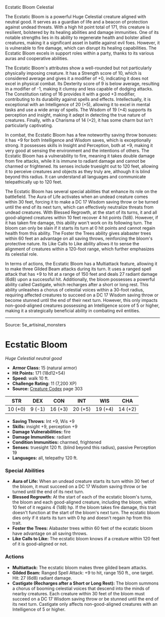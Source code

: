 <MonsterName/>Ecstatic Bloom</MonsterName>
<CreatureType/>Celestial</CreatureType>

<summary>The Ecstatic Bloom is a powerful Huge Celestial creature aligned with neutral good. It serves as a guardian of life and a beacon of protection against undead threats. With a high hit point total of 171, this creature is resilient, bolstered by its healing abilities and damage immunities. One of its notable strengths lies in its ability to regenerate health and bolster allied creatures, making it a significant asset in battle against evil foes. However, it is vulnerable to fire damage, which can disrupt its healing capabilities. The Ecstatic Bloom excels in support roles within a party, thanks to its various auras and cooperative abilities.</summary>

<detail>

The Ecstatic Bloom's attributes show a well-rounded but not particularly physically imposing creature. It has a Strength score of 10, which is considered average and gives it a modifier of +0, indicating it does not excel in physical combat. Its Dexterity score of 9 is below average, resulting in a modifier of -1, making it clumsy and less capable of dodging attacks. The Constitution rating of 16 provides it with a good +3 modifier, contributing to its durability against spells and effects. Intellectually, it is exceptional with an Intelligence of 20 (+5), allowing it to excel in mental tasks and use a wide array of spells. The Wisdom of 19 (+4) supports its perception and insight, making it adept in detecting the true nature of creatures. Finally, with a Charisma of 14 (+2), it has some charm but isn't particularly captivating.

In combat, the Ecstatic Bloom has a few noteworthy saving throw bonuses: it has +9 for both Intelligence and Wisdom saves, which is exceptionally strong. It possesses skills in Insight and Perception, both at +9, making it very good at sensing the environment and the intentions of others. The Ecstatic Bloom has a vulnerability to fire, meaning it takes double damage from fire attacks, while it is immune to radiant damage and cannot be charmed or frightened. Its senses include truesight out to 120 feet, allowing it to perceive creatures and objects as they truly are, although it is blind beyond this radius. It can understand all languages and communicate telepathically up to 120 feet.

The Ecstatic Bloom has several special abilities that enhance its role on the battlefield. The Aura of Life activates when an undead creature comes within 30 feet, forcing it to make a DC 17 Wisdom saving throw or be turned until the end of its next turn, which can effectively neutralize threats from undead creatures. With Blessed Regrowth, at the start of its turns, it and all good-aligned creatures within 10 feet recover 4 hit points (1d8). However, if it has taken fire damage, this ability won't work on its following turn. The bloom can only be slain if it starts its turn at 0 hit points and cannot regain health from this ability. The Foster the Trees ability gives alabaster trees within 60 feet an advantage on all saving throws, reinforcing the bloom's protective nature. Its Like Calls to Like ability allows it to sense the alignment of creatures within a 120-foot range, which further emphasizes its celestial role.

In terms of actions, the Ecstatic Bloom has a Multiattack feature, allowing it to make three Gilded Beam attacks during its turn. It uses a ranged spell attack that has +9 to hit at a range of 150 feet and deals 27 radiant damage (6d8) upon a successful hit. Additionally, the bloom possesses a powerful ability called Castigate, which recharges after a short or long rest. This ability unleashes a chorus of celestial voices within a 30-foot radius, requiring affected creatures to succeed on a DC 17 Wisdom saving throw or become stunned until the end of their next turn. However, this only impacts non-good-aligned creatures possessing an Intelligence score of 5 or higher, making it a strategically beneficial ability in combating evil entities.</detail>



---

Source: 5e_artisinal_monsters

# Ecstatic Bloom

*Huge* *Celestial* *neutral good*

- **Armor Class:** 15 (natural armor)
- **Hit Points:** 171 (18d12+54)
- **Speed:** walk 10 ft.
- **Challenge Rating:** 11 (7,200 XP)
- **Source:** [Creature Codex](https://koboldpress.com/kpstore/product/creature-codex-for-5th-edition-dnd) page 303

| STR | DEX | CON | INT | WIS | CHA |
| --- | --- | --- | --- | --- | --- |
| 10 (+0) | 9 (-1) | 16 (+3) | 20 (+5) | 19 (+4) | 14 (+2) |

- **Saving Throws**: Int +9, Wis +9
- **Skills:** insight +9, perception +9
- **Damage Vulnerabilities:** fire
- **Damage Immunities:** radiant
- **Condition Immunities:** charmed, frightened
- **Senses:** truesight 120 ft. (blind beyond this radius), passive Perception 19
- **Languages:** all, telepathy 120 ft.

### Special Abilities

- **Aura of Life:** When an undead creature starts its turn within 30 feet of the bloom, it must succeed on a DC 17 Wisdom saving throw or be turned until the end of its next turn.
- **Blessed Regrowth:** At the start of each of the ecstatic bloom's turns, the bloom and each good-aligned creature, including the bloom, within 10 feet of it regains 4 (1d8) hp. If the bloom takes fire damage, this trait doesn't function at the start of the bloom's next turn. The ecstatic bloom dies only if it starts its turn with 0 hp and doesn't regain hp from this trait.
- **Foster the Trees:** Alabaster trees within 60 feet of the ecstatic bloom have advantage on all saving throws.
- **Like Calls to Like:** The ecstatic bloom knows if a creature within 120 feet of it is good-aligned or not.

### Actions

- **Multiattack:** The ecstatic bloom makes three gilded beam attacks.
- **Gilded Beam:** Ranged Spell Attack: +9 to hit, range 150 ft., one target. Hit: 27 (6d8) radiant damage.
- **Castigate (Recharges after a Short or Long Rest):** The bloom summons a chorus of booming celestial voices that descend into the minds of nearby creatures. Each creature within 30 feet of the bloom must succeed on a DC 17 Wisdom saving throw or be stunned until the end of its next turn. Castigate only affects non-good-aligned creatures with an Intelligence of 5 or higher.




